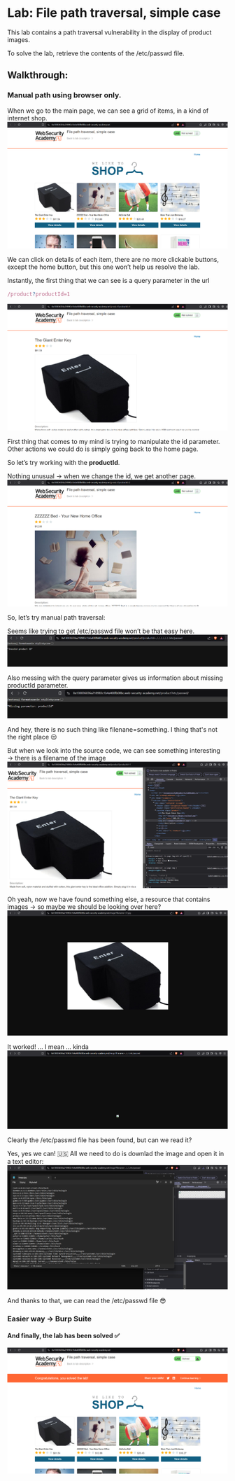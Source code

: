 # Lab: File path traversal, simple case
This lab contains a path traversal vulnerability in the display of product images.

To solve the lab, retrieve the contents of the /etc/passwd file.

## Walkthrough:
### Manual path using browser only.
When we go to the main page, we can see a grid of items, in a kind of internet shop. 
![Main page](images/1.png)

We can click on details of each item, there are no more clickable buttons, except the home button, but this one won’t help us resolve the lab.


Instantly, the first thing that we can see is a query parameter in the url
```javascript
/product?productId=1
```
![Url parameter](images/2.png)

First thing that comes to my mind is trying to manipulate the id parameter.
Other actions we could do is simply going back to the home page.

So let’s try working with the **productId**.

Nothing unusual → when we change the id, we get another page.
![Url parameter 2](images/3.png)

So, let’s try manual path traversal:

Seems like trying to get /etc/passwd file won’t be that easy here.
![Url manipulation](images/4.png)

Also messing with the query parameter gives us information about missing productId parameter.
![Messing with parameter](images/5.png)

And hey, there is no such thing like filenane=something. I thing that's not the right place :unamused:

But when we look into the source code, we can see something interesting → there is a filename of the image
![Source code](images/6.png)

Oh yeah, now we have found something else, a resource that contains images → so maybe we should be looking over here?
![resource found](images/7.png)

It worked! ... I mean ... kinda
![worked?](images/8.png)

Clearly the /etc/passwd file has been found, but can we read it?

Yes, yes we can! :us:
All we need to do is downlad the image and open it in a text editor:
![content](images/9.png)

And thanks to that, we can read the /etc/passwd file :sunglasses:

### Easier way -> Burp Suite




#### And finally, the lab has been solved :white_check_mark:
![solved](images/solved.png)
